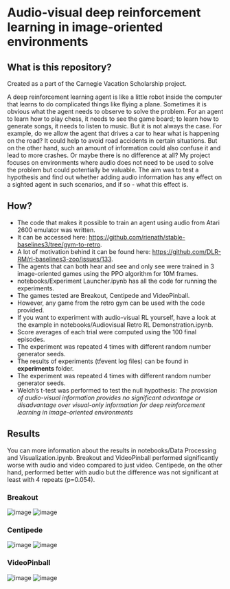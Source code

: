 # Audio-visual deep reinforcement learning in image-oriented environments
## What is this repository? 
Created as a part of the Carnegie Vacation Scholarship project.

A deep reinforcement learning agent is like a little robot inside the computer that learns to do complicated things like flying a plane. Sometimes it is obvious what the agent needs to observe to solve the problem. For an agent to learn how to play chess, it needs to see the game board; to learn how to generate songs, it needs to listen to music. But it is not always the case. For example, do we allow the agent that drives a car to hear what is happening on the road? It could help to avoid road accidents in certain situations. But on the other hand, such an amount of information could also confuse it and lead to more crashes. Or maybe there is no difference at all? 
My project focuses on environments where audio does not need to be used to solve the problem but could potentially be valuable. The aim was to test a hypothesis and find out whether adding audio information has any effect on a sighted agent in such scenarios, and if so - what this effect is.

## How?
* The code that makes it possible to train an agent using audio from Atari 2600 emulator was written. 
* It can be accessed here: https://github.com/rienath/stable-baselines3/tree/gym-to-retro. 
* A lot of motivation behind it can be found here: https://github.com/DLR-RM/rl-baselines3-zoo/issues/133.
* The agents that can both hear and see and only see were trained in 3 image-oriented games using the PPO algorithm for 10M frames.
* notebooks/Experiment Launcher.ipynb has all the code for running the experiments.
* The games tested are Breakout, Centipede and VideoPinball.
* However, any game from the retro gym can be used with the code provided.
* If you want to experiment with audio-visual RL yourself, have a look at the example in notebooks/Audiovisual Retro RL Demonstration.ipynb.
* Score averages of each trial were computed using the 100 final episodes.
* The experiment was repeated 4 times with different random number generator seeds.
* The results of experiments (tfevent log files) can be found in __experiments__ folder.
* The experiment was repeated 4 times with different random number generator seeds.
* Welch’s t-test was performed to test the null hypothesis: *The provision of audio-visual information provides no significant advantage or disadvantage over visual-only information for deep reinforcement learning in image-oriented environments*

## Results
You can more information about the results in notebooks/Data Processing and Visualization.ipynb. Breakout and VideoPinball performed significantly worse with audio and video compared to just video. Centipede, on the other hand, performed better with audio but the difference was not significant at least with 4 repeats (p=0.054).

### Breakout
![image](https://user-images.githubusercontent.com/30183178/131376360-29f88322-b175-4e4c-9acc-d3a0dd71cb0f.png)
![image](https://user-images.githubusercontent.com/30183178/131376541-51d620fe-faaa-4b6f-944b-fe7e1a270d27.png)


### Centipede
![image](https://user-images.githubusercontent.com/30183178/131376454-38274bb0-6815-4f73-95d9-1f34c45397a7.png)
![image](https://user-images.githubusercontent.com/30183178/131376578-27790a1e-38aa-4c50-8d3b-840499c68897.png)


### VideoPinball
![image](https://user-images.githubusercontent.com/30183178/131376485-b245553a-bb05-4ea0-8492-64b80bd4f148.png)
![image](https://user-images.githubusercontent.com/30183178/131376607-aeac91c3-81d8-4e14-a199-60a1b957da94.png)
